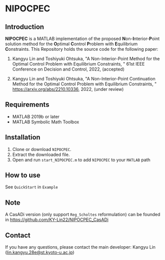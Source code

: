 # NIPOCPEC

## Introduction

**NIPOCPEC** is a MATLAB implementation of the proposed **N**on-**I**nterior-**P**oint solution method for the **O**ptimal **C**ontrol **P**roblem with **E**quilibrium **C**onstraints. This Repository holds the source code for the following paper:

1. Kangyu Lin and Toshiyuki Ohtsuka, "A Non-Interior-Point Method for the Optimal Control Problem with Equilibrium Constraints, " 61st IEEE Conference on Decision and Control, 2022, (accepted)

2. Kangyu Lin and Toshiyuki Ohtsuka, "A Non-Interior-Point Continuation Method for the Optimal Control Problem with Equilibrium Constraints, " <https://arxiv.org/abs/2210.10336>, 2022, (under review)

## Requirements

- MATLAB 2019b or later  
- MATLAB Symbolic Math Toolbox

## Installation

1. Clone or download `NIPOCPEC`.
2. Extract the downloaded file.
3. Open and run `start_NIPOCPEC.m` to add `NIPOCPEC` to your `MATLAB` path

## How to use

See `QuickStart` in `Example`

## Note

A CasADi version (only support `Reg_Scholtes` reformulation) can be founded in <https://github.com/KY-Lin22/NIPOCPEC_CasADi>

## Contact

If you have any questions, please contact the main developer: Kangyu Lin (<lin.kangyu.28e@st.kyoto-u.ac.jp>)
